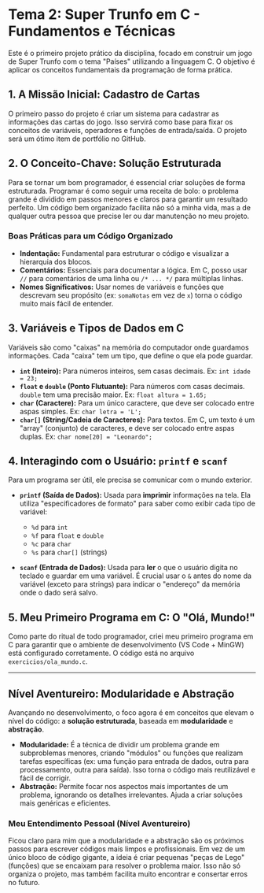 # Tema 2: Super Trunfo em C - Fundamentos e Técnicas

Este é o primeiro projeto prático da disciplina, focado em construir um jogo de Super Trunfo com o tema "Países" utilizando a linguagem C. O objetivo é aplicar os conceitos fundamentais da programação de forma prática.

## 1. A Missão Inicial: Cadastro de Cartas

O primeiro passo do projeto é criar um sistema para cadastrar as informações das cartas do jogo. Isso servirá como base para fixar os conceitos de variáveis, operadores e funções de entrada/saída. O projeto será um ótimo item de portfólio no GitHub.

## 2. O Conceito-Chave: Solução Estruturada

Para se tornar um bom programador, é essencial criar soluções de forma estruturada. Programar é como seguir uma receita de bolo: o problema grande é dividido em passos menores e claros para garantir um resultado perfeito. Um código bem organizado facilita não só a minha vida, mas a de qualquer outra pessoa que precise ler ou dar manutenção no meu projeto.

### Boas Práticas para um Código Organizado

- **Indentação:** Fundamental para estruturar o código e visualizar a hierarquia dos blocos.
- **Comentários:** Essenciais para documentar a lógica. Em C, posso usar `//` para comentários de uma linha ou `/* ... */` para múltiplas linhas.
- **Nomes Significativos:** Usar nomes de variáveis e funções que descrevam seu propósito (ex: `somaNotas` em vez de `x`) torna o código muito mais fácil de entender.

## 3. Variáveis e Tipos de Dados em C

Variáveis são como "caixas" na memória do computador onde guardamos informações. Cada "caixa" tem um tipo, que define o que ela pode guardar.

- **`int` (Inteiro):** Para números inteiros, sem casas decimais. Ex: `int idade = 23;`
- **`float` e `double` (Ponto Flutuante):** Para números com casas decimais. `double` tem uma precisão maior. Ex: `float altura = 1.65;`
- **`char` (Caractere):** Para um único caractere, que deve ser colocado entre aspas simples. Ex: `char letra = 'L';`
- **`char[]` (String/Cadeia de Caracteres):** Para textos. Em C, um texto é um "array" (conjunto) de caracteres, e deve ser colocado entre aspas duplas. Ex: `char nome[20] = "Leonardo";`

## 4. Interagindo com o Usuário: `printf` e `scanf`

Para um programa ser útil, ele precisa se comunicar com o mundo exterior.

- **`printf` (Saída de Dados):** Usada para **imprimir** informações na tela. Ela utiliza "especificadores de formato" para saber como exibir cada tipo de variável:
  - `%d` para `int`
  - `%f` para `float` e `double`
  - `%c` para `char`
  - `%s` para `char[]` (strings)
  
- **`scanf` (Entrada de Dados):** Usada para **ler** o que o usuário digita no teclado e guardar em uma variável. É crucial usar o `&` antes do nome da variável (exceto para strings) para indicar o "endereço" da memória onde o dado será salvo.

## 5. Meu Primeiro Programa em C: O "Olá, Mundo!"

Como parte do ritual de todo programador, criei meu primeiro programa em C para garantir que o ambiente de desenvolvimento (VS Code + MinGW) está configurado corretamente. O código está no arquivo `exercicios/ola_mundo.c`.

---

## Nível Aventureiro: Modularidade e Abstração

Avançando no desenvolvimento, o foco agora é em conceitos que elevam o nível do código: a **solução estruturada**, baseada em **modularidade** e **abstração**.

-   **Modularidade:** É a técnica de dividir um problema grande em subproblemas menores, criando "módulos" ou funções que realizam tarefas específicas (ex: uma função para entrada de dados, outra para processamento, outra para saída). Isso torna o código mais reutilizável e fácil de corrigir.
-   **Abstração:** Permite focar nos aspectos mais importantes de um problema, ignorando os detalhes irrelevantes. Ajuda a criar soluções mais genéricas e eficientes.

### Meu Entendimento Pessoal (Nível Aventureiro)

Ficou claro para mim que a modularidade e a abstração são os próximos passos para escrever códigos mais limpos e profissionais. Em vez de um único bloco de código gigante, a ideia é criar pequenas "peças de Lego" (funções) que se encaixam para resolver o problema maior. Isso não só organiza o projeto, mas também facilita muito encontrar e consertar erros no futuro.